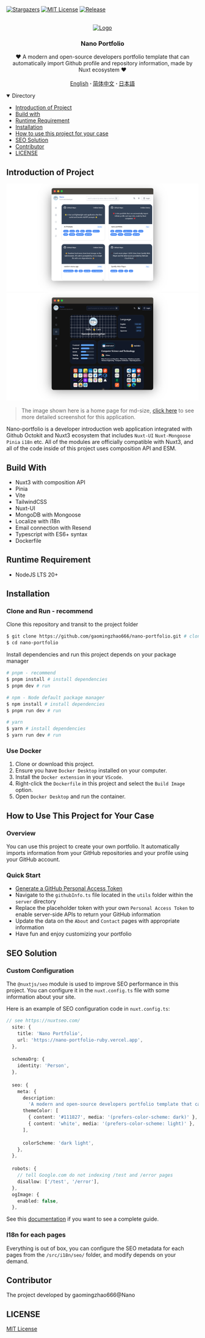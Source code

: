 [![Stargazers][stars-shield]][stars-url]
[![MIT License][license-shield]][license-url]
[![Release][release-shield]][release-url]

<br />
<div align="center">
  <a href="https://github.com/gaomingzhao666/nano-portfolio">
    <img src="/public/favicon.ico" alt="Logo" width="100" height="100">
  </a>

  <h3 align="center">Nano Portfolio</h3>

  <p align="center">
    ❤️ A modern and open-source developers portfolio template that can automatically import Github profile and repository information, made by Nuxt ecosystem ❤️
    <br />
    <br />
    <a href="https://github.com/gaomingzhao666/nano-portfolio/blob/master/README.md">English</a>
      <strong> · </strong>
    <a href="https://github.com/gaomingzhao666/nano-portfolio/blob/master/README-CN.md">简体中文</a>
      <strong> · </strong>
    <a href="https://github.com/gaomingzhao666/nano-portfolio/blob/master/README-JP.md">日本語</a>
  </p>
</div>

<details open>
  <summary>Directory</summary>
  <ul>
    <li><a href="#introduction-of-project">Introduction of Project</a> </li>
    <li><a href="#build-with">Build with</a></li>
    <li><a href="#runtime-requirement">Runtime Requirement</a></li>
    <li><a href="#installation">Installation</a></li>
    <li><a href="#how-to-use-this-project-for-your-case">How to use this project for your case</a></li>
    <li><a href="#seo-solution">SEO Solution</a></li>
    <li><a href="#contributor">Contributor</a></li>
    <li><a href="#license">LICENSE</a></li>
  </ul>
</details>

## Introduction of Project

<p align="center">
    <img src="/SCREENSHOT/index-mockup.png">
    <img src="/SCREENSHOT/new-about-mockup.png">
</p>

> The image shown here is a home page for md-size, [click here](https://github.com/gaomingzhao666/nano-portfolio/tree/main/public/SCREENSHOT) to see more detailed screenshot for this application.

Nano-portfolio is a developer introduction web application integrated with Github Octokit and Nuxt3 ecosystem that includes `Nuxt-UI` `Nuxt-Mongoose` `Pinia` `i18n` etc. All of the modules are officially compatible with Nuxt3, and all of the code inside of this project uses composition API and ESM.

## Build With

- Nuxt3 with composition API
- Pinia
- Vite
- TailwindCSS
- Nuxt-UI
- MongoDB with Mongoose
- Localize with i18n
- Email connection with Resend
- Typescript with ES6+ syntax
- Dockerfile

## Runtime Requirement

- NodeJS LTS 20+

## Installation

### Clone and Run - recommend

Clone this repository and transit to the project folder

```sh
$ git clone https://github.com/gaomingzhao666/nano-portfolio.git # clone
$ cd nano-portfolio
```

Install dependencies and run this project depends on your package manager

```sh
# pnpm - recommend
$ pnpm install # install dependencies
$ pnpm dev # run
```

```sh
# npm - Node default package manager
$ npm install # install dependencies
$ pnpm run dev # run
```

```sh
# yarn
$ yarn # install dependencies
$ yarn run dev # run
```

### Use Docker

1. Clone or download this project.
2. Ensure you have `Docker Desktop` installed on your computer.
3. Install the `Docker extension` in your `VScode`.
4. Right-click the `Dockerfile` in this project and select the `Build Image` option.
5. Open `Docker Desktop` and run the container.

## How to Use This Project for Your Case

### Overview

You can use this project to create your own portfolio. It automatically imports information from your GitHub repositories and your profile using your GitHub account.

### Quick Start

- [Generate a GitHub Personal Access Token](https://docs.github.com/en/enterprise-server@3.9/authentication/keeping-your-account-and-data-secure/managing-your-personal-access-tokens)
- Navigate to the `githubInfo.ts` file located in the `utils` folder within the `server` directory
- Replace the placeholder token with your own `Personal Access Token` to enable server-side APIs to return your GitHub information
- Update the data on the `About` and `Contact` pages with appropriate information
- Have fun and enjoy customizing your portfolio

## SEO Solution

### Custom Configuration

The `@nuxtjs/seo` module is used to improve SEO performance in this project. You can configure it in the `nuxt.config.ts` file with some information about your site.

Here is an example of SEO configuration code in `nuxt.config.ts`:

```ts
// see https://nuxtseo.com/
  site: {
    title: 'Nano Portfolio',
    url: 'https://nano-portfolio-ruby.vercel.app',
  },

  schemaOrg: {
    identity: 'Person',
  },

  seo: {
    meta: {
      description:
        'A modern and open-source developers portfolio template that can automatically import Github profile and repository information, made by Vue/Nuxt ecosystem and Octokit APIs',
      themeColor: [
        { content: '#111827', media: '(prefers-color-scheme: dark)' },
        { content: 'white', media: '(prefers-color-scheme: light)' },
      ],

      colorScheme: 'dark light',
    },
  },

  robots: {
    // tell Google.com do not indexing /test and /error pages
    disallow: ['/test', '/error'],
  },
  ogImage: {
    enabled: false,
  },
```

See this [documentation](https://nuxtseo.com/docs/nuxt-seo/guides/using-the-modules) if you want to see a complete guide.

### I18n for each pages

Everything is out of box, you can configure the SEO metadata for each pages from the `/src/i18n/seo/` folder, and modify depends on your demand.

## Contributor

The project developed by gaomingzhao666@Nano

## LICENSE

[MIT License](https://github.com/gaomingzhao666/nano-portfolio/blob/main/LICENSE)

[stars-shield]: https://img.shields.io/github/stars/gaomingzhao666/nano-portfolio?style=for-the-badge
[stars-url]: https://github.com/gaomingzhao666/nano-portfolio/stargazers
[license-shield]: https://img.shields.io/badge/license-MIT-green?style=for-the-badge
[license-url]: https://github.com/gaomingzhao666/nano-portfolio/blob/main/LICENSE
[release-shield]: https://img.shields.io/github/v/release/gaomingzhao666/nano-portfolio?style=for-the-badge
[release-url]: https://github.com/gaomingzhao666/nano-portfolio/releases
